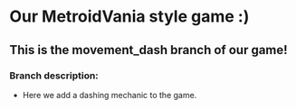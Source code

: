 # Our MetroidVania style game :)
## This is the movement_dash branch of our game!

### Branch description:
 - Here we add a dashing mechanic to the game.